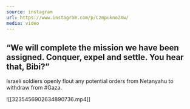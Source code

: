 ```yaml
---
source: instagram
url: https://www.instagram.com/p/Czmpukno2Xw/
media: video
---
```


## “We will complete the mission we have been assigned. Conquer, expel and settle. You hear that, Bibi?”

Israeli soldiers openly flout any potential orders from Netanyahu to withdraw from #Gaza.

![[3235456902634890736.mp4]]

